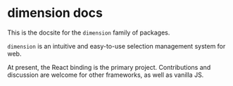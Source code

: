 # dimension docs

This is the docsite for the `dimension` family of packages.

`dimension` is an intuitive and easy-to-use selection management system for web.

At present, the React binding is the primary project. Contributions and discussion are welcome for other frameworks, as well as vanilla JS.
